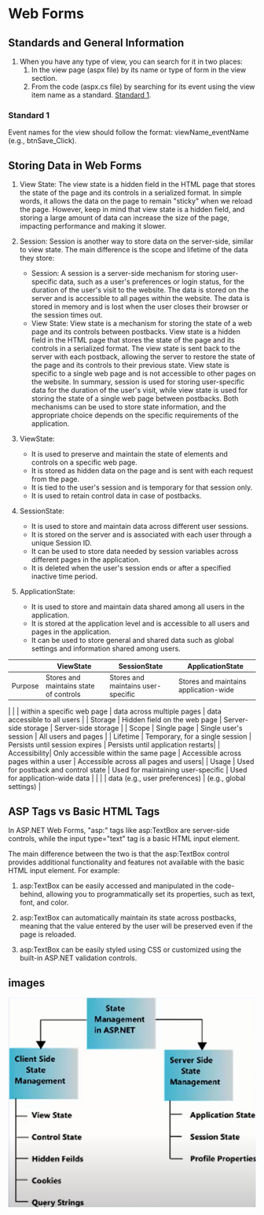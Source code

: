 # Web Forms

## Standards and General Information

1. When you have any type of view, you can search for it in two places:
   1. In the view page (aspx file) by its name or type of form in the view section.
   2. From the code (aspx.cs file) by searching for its event using the view item name as a standard. [Standard 1](./web%20forms.md#standard_1).

### Standard 1

Event names for the view should follow the format: viewName_eventName (e.g., btnSave_Click).

## Storing Data in Web Forms

1. View State: The view state is a hidden field in the HTML page that stores the state of the page and its controls in a serialized format. In simple words, it allows the data on the page to remain "sticky" when we reload the page. However, keep in mind that view state is a hidden field, and storing a large amount of data can increase the size of the page, impacting performance and making it slower.

2. Session: Session is another way to store data on the server-side, similar to view state. The main difference is the scope and lifetime of the data they store:
   - Session: A session is a server-side mechanism for storing user-specific data, such as a user's preferences or login status, for the duration of the user's visit to the website. The data is stored on the server and is accessible to all pages within the website. The data is stored in memory and is lost when the user closes their browser or the session times out.
   - View State: View state is a mechanism for storing the state of a web page and its controls between postbacks. View state is a hidden field in the HTML page that stores the state of the page and its controls in a serialized format. The view state is sent back to the server with each postback, allowing the server to restore the state of the page and its controls to their previous state. View state is specific to a single web page and is not accessible to other pages on the website. In summary, session is used for storing user-specific data for the duration of the user's visit, while view state is used for storing the state of a single web page between postbacks. Both mechanisms can be used to store state information, and the appropriate choice depends on the specific requirements of the application.

1. ViewState:
   - It is used to preserve and maintain the state of elements and controls on a specific web page.
   - It is stored as hidden data on the page and is sent with each request from the page.
   - It is tied to the user's session and is temporary for that session only.
   - It is used to retain control data in case of postbacks.

2. SessionState:
   - It is used to store and maintain data across different user sessions.
   - It is stored on the server and is associated with each user through a unique Session ID.
   - It can be used to store data needed by session variables across different pages in the application.
   - It is deleted when the user's session ends or after a specified inactive time period.

3. ApplicationState:
   - It is used to store and maintain data shared among all users in the application.
   - It is stored at the application level and is accessible to all users and pages in the application.
   - It can be used to store general and shared data such as global settings and information shared among users.

|              | ViewState                               | SessionState                          | ApplicationState                   |
|--------------|----------------------------------------|---------------------------------------|-----------------------------------|
| Purpose      | Stores and maintains state of controls | Stores and maintains user-specific    | Stores and maintains application-wide

 |
|              | within a specific web page             | data across multiple pages            | data accessible to all users       |
| Storage      | Hidden field on the web page            | Server-side storage                   | Server-side storage                |
| Scope        | Single page                             | Single user's session                 | All users and pages                |
| Lifetime     | Temporary, for a single session         | Persists until session expires        | Persists until application restarts|
| Accessibility| Only accessible within the same page    | Accessible across pages within a user | Accessible across all pages and users|
| Usage        | Used for postback and control state     | Used for maintaining user-specific    | Used for application-wide data     |
|              |                                        | data (e.g., user preferences)         | (e.g., global settings)            |

## ASP Tags vs Basic HTML Tags

In ASP.NET Web Forms, "asp:" tags like asp:TextBox are server-side controls, while the input type="text" tag is a basic HTML input element.

The main difference between the two is that the asp:TextBox control provides additional functionality and features not available with the basic HTML input element. For example:

1. asp:TextBox can be easily accessed and manipulated in the code-behind, allowing you to programmatically set its properties, such as text, font, and color.

2. asp:TextBox can automatically maintain its state across postbacks, meaning that the value entered by the user will be preserved even if the page is reloaded.

3. asp:TextBox can be easily styled using CSS or customized using the built-in ASP.NET validation controls.

## images

![Alt text](Capture.PNG)